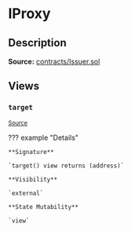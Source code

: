 # IProxy

## Description

**Source:** [contracts/Issuer.sol](https://github.com/Synthetixio/synthetix/tree/v2.63.1-alpha/contracts/Issuer.sol)

## Views

### `target`

<sub>[Source](https://github.com/Synthetixio/synthetix/tree/v2.63.1-alpha/contracts/Issuer.sol#L30)</sub>

??? example "Details"

    **Signature**

    `target() view returns (address)`

    **Visibility**

    `external`

    **State Mutability**

    `view`
